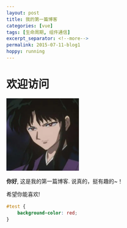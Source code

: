 ```yaml
---
layout: post
title: 我的第一篇博客
categories: [vue]
tags: [生命周期, 组件通信]
excerpt_separator: <!--more-->
permalink: 2015-07-11-blog1
hoppy: running
---
```


# 欢迎访问

![avatar](/static/img/avatar.png)

**你好**, 这是我的第一篇博客.
说真的，挺有趣的~！
<!--more-->
希望你能喜欢!

```css
#test {
    background-color: red;
}
```

